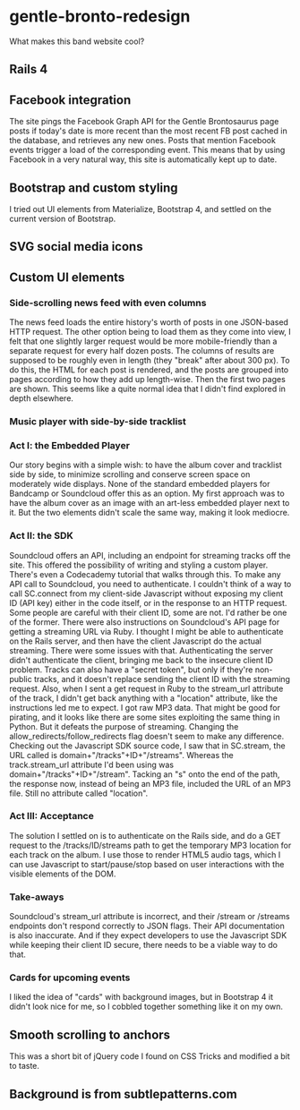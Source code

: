 # gentle-bronto-redesign
What makes this band website cool?

## Rails 4

## Facebook integration
The site pings the Facebook Graph API for the Gentle Brontosaurus page posts if today's date is more recent than the most recent FB post cached in the database, and retrieves any new ones. 
Posts that mention Facebook events trigger a load of the corresponding event.
This means that by using Facebook in a very natural way, this site is automatically kept up to date.

## Bootstrap and custom styling
I tried out UI elements from Materialize, Bootstrap 4, and settled on the current version of Bootstrap.

## SVG social media icons

## Custom UI elements
### Side-scrolling news feed with even columns
The news feed loads the entire history's worth of posts in one JSON-based HTTP request. The other option being to load them as they come into view, I felt that one slightly larger request would be more mobile-friendly than a separate request for every half dozen posts.
The columns of results are supposed to be roughly even in length (they "break" after about 300 px). To do this, the HTML for each post is rendered, and the posts are grouped into pages according to how they add up length-wise. Then the first two pages are shown. This seems like a quite normal idea that I didn't find explored in depth elsewhere.

### Music player with side-by-side tracklist
### Act I: the Embedded Player
Our story begins with a simple wish: to have the album cover and tracklist side by side, to minimize scrolling and conserve screen space on moderately wide displays. None of the standard embedded players for Bandcamp or Soundcloud offer this as an option.
My first approach was to have the album cover as an image with an art-less embedded player next to it. But the two elements didn't scale the same way, making it look mediocre. 
### Act II: the SDK
Soundcloud offers an API, including an endpoint for streaming tracks off the site. This offered the possibility of writing and styling a custom player. There's even a Codecademy tutorial that walks through this.
To make any API call to Soundcloud, you need to authenticate. I couldn't think of a way to call SC.connect from my client-side Javascript without exposing my client ID (API key) either in the code itself, or in the response to an HTTP request. Some people are careful with their client ID, some are not. I'd rather be one of the former.
There were also instructions on Soundcloud's API page for getting a streaming URL via Ruby. I thought I might be able to authenticate on the Rails server, and then have the client Javascript do the actual streaming. 
There were some issues with that. Authenticating the server didn't authenticate the client, bringing me back to the insecure client ID problem. Tracks can also have a "secret token", but only if they're non-public tracks, and it doesn't replace sending the client ID with the streaming request.
Also, when I sent a get request in Ruby to the stream_url attribute of the track, I didn't get back anything with a "location" attribute, like the instructions led me to expect. I got raw MP3 data. That might be good for pirating, and it looks like there are some sites exploiting the same thing in Python. But it defeats the purpose of streaming. Changing the allow_redirects/follow_redirects flag doesn't seem to make any difference.
Checking out the Javascript SDK source code, I saw that in SC.stream, the URL called is domain+"/tracks"+ID+"/streams". Whereas the track.stream_url attribute I'd been using was domain+"/tracks"+ID+"/stream". Tacking an "s" onto the end of the path, the response now, instead of being an MP3 file, included the URL of an MP3 file. Still no attribute called "location".
### Act III: Acceptance
The solution I settled on is to authenticate on the Rails side, and do a GET request to the /tracks/ID/streams path to get the temporary MP3 location for each track on the album. I use those to render HTML5 audio tags, which I can use Javascript to start/pause/stop based on user interactions with the visible elements of the DOM.
### Take-aways
Soundcloud's stream_url attribute is incorrect, and their /stream or /streams endpoints don't respond correctly to JSON flags. Their API documentation is also inaccurate. And if they expect developers to use the Javascript SDK while keeping their client ID secure, there needs to be a viable way to do that.

### Cards for upcoming events
I liked the idea of "cards" with background images, but in Bootstrap 4 it didn't look nice for me, so I cobbled together something like it on my own.

## Smooth scrolling to anchors
This was a short bit of jQuery code I found on CSS Tricks and modified a bit to taste.

## Background is from subtlepatterns.com